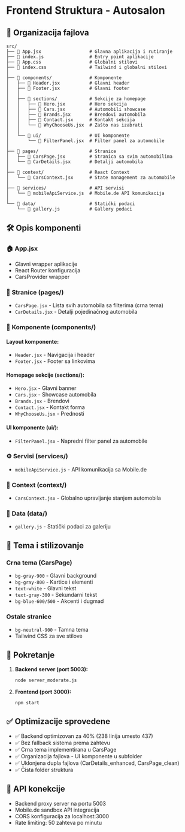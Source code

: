 # Frontend Struktura - Autosalon

## 📁 Organizacija fajlova

```
src/
├── 📄 App.jsx                  # Glavna aplikacija i rutiranje
├── 📄 index.js                 # Entry point aplikacije
├── 🎨 App.css                  # Globalni stilovi
├── 🎨 index.css                # Tailwind i globalni stilovi
│
├── 📂 components/              # Komponente
│   ├── 📄 Header.jsx           # Glavni header
│   ├── 📄 Footer.jsx           # Glavni footer
│   │
│   ├── 📂 sections/            # Sekcije za homepage
│   │   ├── 📄 Hero.jsx         # Hero sekcija
│   │   ├── 📄 Cars.jsx         # Automobili showcase
│   │   ├── 📄 Brands.jsx       # Brendovi automobila
│   │   ├── 📄 Contact.jsx      # Kontakt sekcija
│   │   └── 📄 WhyChooseUs.jsx  # Zašto nas izabrati
│   │
│   └── 📂 ui/                  # UI komponente
│       └── 📄 FilterPanel.jsx  # Filter panel za automobile
│
├── 📂 pages/                   # Stranice
│   ├── 📄 CarsPage.jsx         # Stranica sa svim automobilima
│   └── 📄 CarDetails.jsx       # Detalji automobila
│
├── 📂 context/                 # React Context
│   └── 📄 CarsContext.jsx      # State management za automobile
│
├── 📂 services/                # API servisi
│   └── 📄 mobileApiService.js  # Mobile.de API komunikacija
│
└── 📂 data/                    # Statički podaci
    └── 📄 gallery.js           # Gallery podaci
```

## 🛠️ Opis komponenti

### 🏠 **App.jsx**
- Glavni wrapper aplikacije
- React Router konfiguracija
- CarsProvider wrapper

### 📄 **Stranice (pages/)**
- `CarsPage.jsx` - Lista svih automobila sa filterima (crna tema)
- `CarDetails.jsx` - Detalji pojedinačnog automobila

### 🧱 **Komponente (components/)**

#### **Layout komponente:**
- `Header.jsx` - Navigacija i header
- `Footer.jsx` - Footer sa linkovima

#### **Homepage sekcije (sections/):**
- `Hero.jsx` - Glavni banner
- `Cars.jsx` - Showcase automobila
- `Brands.jsx` - Brendovi
- `Contact.jsx` - Kontakt forma
- `WhyChooseUs.jsx` - Prednosti

#### **UI komponente (ui/):**
- `FilterPanel.jsx` - Napredni filter panel za automobile

### ⚙️ **Servisi (services/)**
- `mobileApiService.js` - API komunikacija sa Mobile.de

### 🔗 **Context (context/)**
- `CarsContext.jsx` - Globalno upravljanje stanjem automobila

### 💾 **Data (data/)**
- `gallery.js` - Statički podaci za galeriju

## 🎨 **Tema i stilizovanje**

### **Crna tema (CarsPage)**
- `bg-gray-900` - Glavni background
- `bg-gray-800` - Kartice i elementi
- `text-white` - Glavni tekst
- `text-gray-300` - Sekundarni tekst
- `bg-blue-600/500` - Akcenti i dugmad

### **Ostale stranice**
- `bg-neutral-900` - Tamna tema
- Tailwind CSS za sve stilove

## 🚀 **Pokretanje**

1. **Backend server (port 5003):**
   ```bash
   node server_moderate.js
   ```

2. **Frontend (port 3000):**
   ```bash
   npm start
   ```

## ✅ **Optimizacije sprovedene**

- ✅ Backend optimizovan za 40% (238 linija umesto 437)
- ✅ Bez fallback sistema prema zahtevu
- ✅ Crna tema implementirana u CarsPage
- ✅ Organizacija fajlova - UI komponente u subfolder
- ✅ Uklonjena dupla fajlova (CarDetails_enhanced, CarsPage_clean)
- ✅ Čista folder struktura

## 🔄 **API konekcije**

- Backend proxy server na portu 5003
- Mobile.de sandbox API integracija
- CORS konfiguracija za localhost:3000
- Rate limiting: 50 zahteva po minutu
